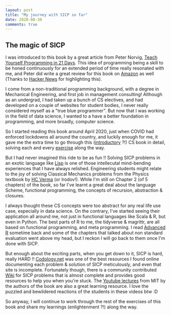```yaml
---
layout: post
title: "My journey with SICP so far"
date: 2020-08-30
comments: true
---
```


## The magic of SICP

I was introduced to this book by a great article from Peter Norvig, [Teach Yourself Programming in 21 Days](http://norvig.com/21-days.html). This idea of programming being a skill to be honed continuously for an extended period of time really resonated with me, and Peter did write a great review for this book on [Amazon](https://www.amazon.com/review/R403HR4VL71K8/ref=cm_cr_rdp_perm) as well (Thanks to [Hacker News](https://news.ycombinator.com/item?id=1900937) for highlighting this).

I come from a non-traditional programming background, with a degree in Mechanical Engineering, and first job in management consulting! Although as an undergrad, I had taken up a bunch of CS electives, and had developed on a couple of websites for student bodies, I never really considered myself as a "true blue programmer". But now that I was working in the field of data science, I wanted to a have a better foundation in programming, and more broadly, computer science. 

So I started reading this book around April 2020, just when COVID had enforced lockdowns all around the country, and luckily enough for me, it gave me the extra time to go through this ([introductory](https://mitpress.mit.edu/sites/default/files/sicp/course.html) ?!) CS book in detail, solving each and every [exercise](https://github.com/pritesh-shrivastava/sicp_solutions) along the way. 

But I had never imagined this ride to be as fun !! Solving SICP problems in an exotic language like [Lisp](http://www.paulgraham.com/avg.html) is one of those intellecutal mind-bending experiences that I have always relished. Engineering students might relate to the joy of solving Classical Mechanics problems from the Physics textbook by [HC Verma](https://www.goodreads.com/en/book/show/16133355) (or Irodov!). While I'm still on Chapter 2 (of 5 chapters) of the book, so far I've learnt a great deal about the language Scheme, functional programming, the concepts of recursion, abstraction & closures. 

I always thought these CS concepts were too abstract for any real life use case, especially in data science. On the contrary, I've started seeing their application all around me, not just in functional languages like Scala & R, but even in Python. The best parts of R to me, the tidyverse & magrittr, are all based on functional programming, and meta programming. I read [Advanced R](https://adv-r.hadley.nz/) sometime back and some of the chapters that talked about non standard evaluation went above my head, but I reckon I will go back to them once I'm done with SICP.

But enough about the exciting parts, when you get down to it, SICP is hard, really HARD !! [Codology.net](https://codology.net/post/introduction/) was one of the best resources I found online documenting each problem & solution of SICP meticulously, and even that site is incomplete. Fortunately though, there is a community contributed [Wiki](http://community.schemewiki.org/?sicp-solutions) for SICP problems that is almost complete and provides good resources to help you when you're stuck. The [Youtube lectures](https://www.youtube.com/playlist?list=PLE18841CABEA24090) from MIT by the authors of the book are also a great learning resource. I love the puzzled and bewildered reactions of the students in these videos btw :D 

So anyway, I will continue to work through the rest of the exercises of this book and share my learnings (enlightenment ?!) along the way.